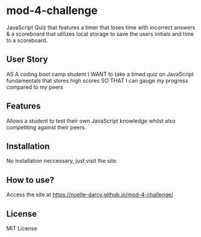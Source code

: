 # mod-4-challenge
JavaScript Quiz that features a timer that loses time with incorrect answers &amp; a scoreboard that utilizes local storage to save the users initials and time to a scoreboard.

## User Story
AS A coding boot camp student
I WANT to take a timed quiz on JavaScript fundamentals that stores high scores
SO THAT I can gauge my progress compared to my peers

## Features
Allows a student to test their own JavaScript knowledge whilst also competiting against their peers. 

## Installation 
No installation neccessary, just visit the site.

## How to use?
Access the site at https://noelle-darcy.github.io/mod-4-challenge/

## License 
MIT License 